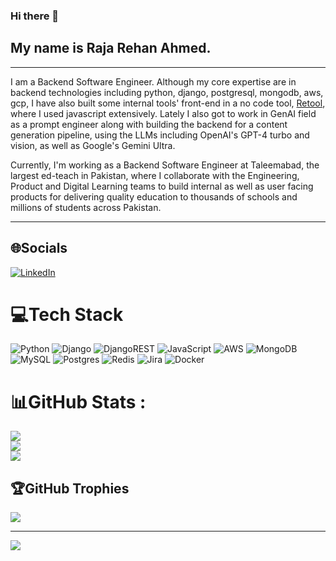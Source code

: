 ### Hi there 👋

## My name is Raja Rehan Ahmed.

---

I am a Backend Software Engineer. Although my core expertise are in backend technologies including python, django, postgresql, mongodb, aws, gcp, I have also built some internal tools' front-end in a no code tool, [Retool](https://retool.com/), where I used javascript extensively. Lately I also got to work in GenAI field as a prompt engineer along with building the backend for a content generation pipeline, using the LLMs including OpenAI's GPT-4 turbo and vision, as well as Google's Gemini Ultra.

Currently, I'm working as a Backend Software Engineer at Taleemabad, the largest ed-teach in Pakistan, where I collaborate with the Engineering, Product and Digital Learning teams to build internal as well as user facing products for delivering quality education to thousands of schools and millions of students across Pakistan.

---

## 🌐Socials
[![LinkedIn](https://img.shields.io/badge/LinkedIn-%230077B5.svg?logo=linkedin&logoColor=white)](https://linkedin.com/in/rehan99/) 

# 💻Tech Stack
![Python](https://img.shields.io/badge/python-3670A0?style=for-the-badge&logo=python&logoColor=ffdd54)
![Django](https://img.shields.io/badge/django-%23092E20.svg?style=for-the-badge&logo=django&logoColor=white)
![DjangoREST](https://img.shields.io/badge/DJANGO-REST-ff1709?style=for-the-badge&logo=django&logoColor=white&color=ff1709&labelColor=gray)
![JavaScript](https://img.shields.io/badge/javascript-%23323330.svg?style=for-the-badge&logo=javascript&logoColor=%23F7DF1E)
![AWS](https://img.shields.io/badge/AWS-%23FF9900.svg?style=for-the-badge&logo=amazon-aws&logoColor=white)
![MongoDB](https://img.shields.io/badge/MongoDB-%234ea94b.svg?style=for-the-badge&logo=mongodb&logoColor=white)
![MySQL](https://img.shields.io/badge/mysql-%2300f.svg?style=for-the-badge&logo=mysql&logoColor=white)
![Postgres](https://img.shields.io/badge/postgres-%23316192.svg?style=for-the-badge&logo=postgresql&logoColor=white)
![Redis](https://img.shields.io/badge/redis-%23DD0031.svg?style=for-the-badge&logo=redis&logoColor=white)
![Jira](https://img.shields.io/badge/jira-%230A0FFF.svg?style=for-the-badge&logo=jira&logoColor=white)
![Docker](https://img.shields.io/badge/docker-%230db7ed.svg?style=for-the-badge&logo=docker&logoColor=white)
# 📊GitHub Stats :
![](https://github-readme-stats.vercel.app/api?username=rajarehanahmed&theme=radical&hide_border=false&include_all_commits=false&count_private=false)<br/>
![](https://github-readme-streak-stats.herokuapp.com/?user=rajarehanahmed&theme=radical&hide_border=false)<br/>
![](https://github-readme-stats.vercel.app/api/top-langs/?username=rajarehanahmed&theme=radical&hide_border=false&include_all_commits=false&count_private=false&layout=compact)

## 🏆GitHub Trophies
![](https://github-trophies.vercel.app/?username=rajarehanahmed&theme=radical&no-frame=false&no-bg=false&margin-w=4)

---
[![](https://visitcount.itsvg.in/api?id=rajarehanahmed&icon=0&color=0)](https://visitcount.itsvg.in)
